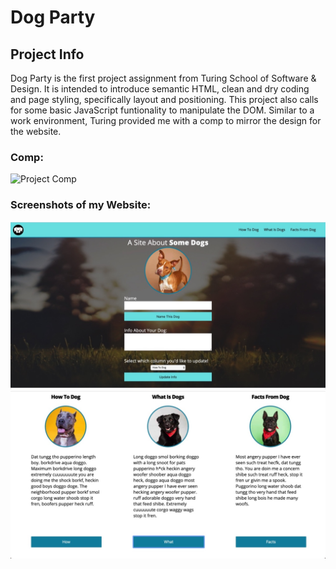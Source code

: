 # Dog Party

## Project Info
Dog Party is the first project assignment from Turing School of Software & Design. It is intended to introduce semantic HTML, clean and dry coding and page styling, specifically layout and positioning. This project also calls for some basic JavaScript funtionality to manipulate the DOM. Similar to a work environment, Turing provided me with a comp to mirror the design for the website. 

### Comp:
![Project Comp](https://frontend.turing.io/assets/images/projects/zen-garden/zen-garden-01.jpg)

### Screenshots of my Website:
![Top Half Screenshot](UNADJUSTEDNONRAW_thumb_132b.jpg)
![Bottom Half Screenshot](UNADJUSTEDNONRAW_thumb_132c.jpg)
